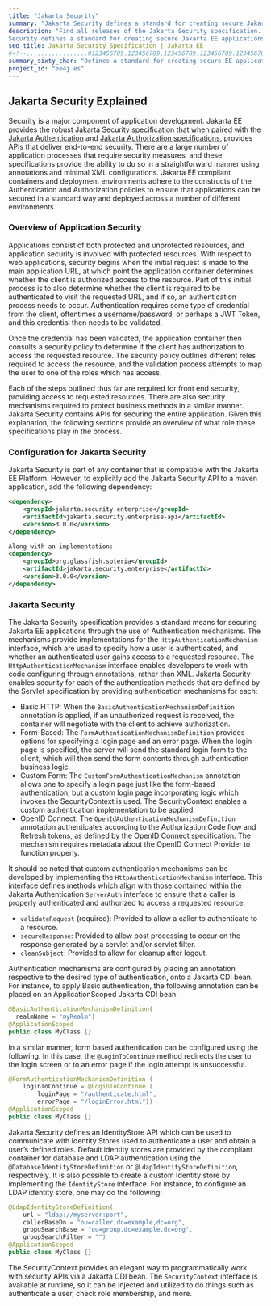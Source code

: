 ```yaml
---
title: "Jakarta Security"
summary: "Jakarta Security defines a standard for creating secure Jakarta EE applications in modern application paradigms."
description: "Find all releases of the Jakarta Security specification. Jakarta
Security defines a standard for creating secure Jakarta EE applications."
seo_title: Jakarta Security Specification | Jakarta EE
#<!--.................0123456789.123456789.123456789.123456789.123456789.123456789-->
summary_sixty_char: "Defines a standard for creating secure EE applications"
project_id: "ee4j.es"
---
```


## Jakarta Security Explained

Security is a major component of application development.  Jakarta EE provides
the robust Jakarta Security specification that when paired with the 
[Jakarta Authentication](/specifications/authentication/) and 
[Jakarta Authorization specifications](/specifications/authorization/),
provides APIs that deliver end-to-end security. There are a large number of
application processes that require security measures, and these specifications
provide the ability to do so in a straightforward manner using annotations and
minimal XML configurations. Jakarta EE compliant containers and deployment
environments adhere to the constructs of the Authentication and Authorization
policies to ensure that applications can be secured in a standard way and
deployed across a number of different environments.

### Overview of Application Security

Applications consist of both protected and unprotected resources, and
application security is involved with protected resources. With respect to web
applications, security begins when the initial request is made to the main
application URL, at which point the application container determines whether
the client is authorized access to the resource.  Part of this initial process
is to also determine whether the client is required to be authenticated to
visit the requested URL, and if so, an authentication process needs to occur.
Authentication requires some type of credential from the client, oftentimes a
username/password, or perhaps a JWT Token, and this credential then needs to be
validated.

Once the credential has been validated, the application container then consults
a security policy to determine if the client has authorization to access the
requested resource.  The security policy outlines different roles required to
access the resource, and the validation process attempts to map the user to one
of the roles which has access.

Each of the steps outlined thus far are required for front end security,
providing access to requested resources.  There are also security mechanisms
required to protect business methods in a similar manner.  Jakarta Security
contains APIs for securing the entire application.  Given this explanation, the
following sections provide an overview of what role these specifications play
in the process.

### Configuration for Jakarta Security

Jakarta Security is part of any container that is compatible with the Jakarta
EE Platform.  However, to explicitly add the Jakarta Security API to a maven
application, add the following dependency:

```xml
<dependency>
    <groupId>jakarta.security.enterprise</groupId>
    <artifactId>jakarta.security.enterprise-api</artifactId>
    <version>3.0.0</version>
</dependency>

Along with an implementation:
<dependency>
    <groupId>org.glassfish.soteria</groupId>
    <artifactId>jakarta.security.enterprise</artifactId>
    <version>3.0.0</version>
</dependency>
```

### Jakarta Security

The Jakarta Security specification provides a standard means for securing
Jakarta EE applications through the use of Authentication mechanisms.  The
mechanisms provide implementations for the `HttpAuthenticationMechanism`
interface, which are used to specify how a user is authenticated, and whether
an authenticated user gains access to a requested resource. The
`HttpAuthenticationMechanism` interface enables developers to work with code
configuring through annotations, rather than XML.  Jakarta Security enables
security for each of the authentication methods that are defined by the Servlet
specification by providing authentication mechanisms for each:

- Basic HTTP:  When the `BasicAuthenticationMechanismDefinition` annotation is
  applied, if an unauthorized request is received, the container will negotiate
  with the client to achieve authorization.
- Form-Based: The `FormAuthenticationMechanismDefinition` provides options for
  specifying a login page and an error page.  When the login page is specified,
  the server will send the standard login form to the client, which will then
  send the form contents through authentication business logic.
- Custom Form: The `CustomFormAuthenticationMechanism` annotation allows one to
  specify a login page just like the form-based authentication, but a custom
  login page incorporating logic which invokes the SecurityContext is used. The
  SecurityContext enables a custom authentication implementation to be applied.
- OpenID Connect: The `OpenIdAuthenticationMechanismDefinition` annotation
  authenticates according to the Authorization Code flow and Refresh tokens, as
  defined by the OpenID Connect specification.  The mechanism requires metadata
  about the OpenID Connect Provider to function properly.

It should be noted that custom authentication mechanisms can be developed by
implementing the `HttpAuthenticationMechanism` interface. This interface
defines methods which align with those contained within the Jakarta
Authentication `ServerAuth` interface to ensure that a caller is properly
authenticated and authorized to access a requested resource.

- `validateRequest` (required): Provided to allow a caller to authenticate to a resource.
- `secureResponse`: Provided to allow post processing to occur on the response
  generated by a servlet and/or servlet filter.
- `cleanSubject`: Provided to allow for cleanup after logout.

Authentication mechanisms are configured by placing an annotation respective to
the desired type of authentication, onto a Jakarta CDI bean.  For instance, to
apply Basic authentication, the following annotation can be placed on an
ApplicationScoped Jakarta CDI bean.

```java
@BasicAuthenticationMechanismDefinition(
  realmName = "myRealm")
@ApplicationScoped
public class MyClass {}
```

In a similar manner, form based authentication can be configured using the
following.  In this case, the `@LoginToContinue` method redirects the user to
the login screen or to an error page if the login attempt is unsuccessful.

```java
@FormAuthenticationMechanismDefinition (
    loginToContinue = @LoginToContinue (
        loginPage = "/authenticate.html",
        errorPage = "/loginError.html"))
@ApplicationScoped
public class MyClass {}
```

Jakarta Security defines an IdentityStore API which can be used to communicate
with Identity Stores used to authenticate a user and obtain a user’s defined
roles. Default identity stores are provided by the compliant container for
database and LDAP authentication using the `@DatabaseIdentityStoreDefinition`
or `@LdapIdentityStoreDefinition`, respectively. It is also possible to create
a custom Identity store by implementing the `IdentityStore` interface. For
instance, to configure an LDAP identity store, one may do the following:

```java
@LdapIdentityStoreDefinition(
    url = "ldap://myserver:port",
    callerBaseDn = "ou=caller,dc=example,dc=org",
    gropuSearchBase = "ou=group,dc=example,dc=org",
    groupSearchFilter = "")
@ApplicationScoped
public class MyClass {}
```
The SecurityContext provides an elegant way to programmatically work with
security APIs via a Jakarta CDI bean.  The `SecurityContext` interface is
available at runtime, so it can be injected and utilized to do things such as
authenticate a user, check role membership, and more.
